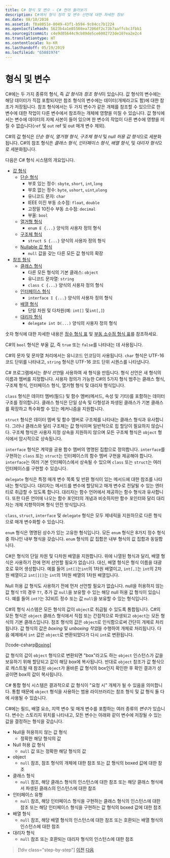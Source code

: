 ```yaml
---
title: C# 형식 및 변수 - C# 언어 둘러보기
description: C#에서 형식 정의 및 변수 선언에 대한 자세한 정보
ms.date: 08/10/2016
ms.assetid: f8a8051e-0049-43f1-b594-9c84cc7b1224
ms.openlocfilehash: 5623b4a1e85508ea7206df2c73b7aaffcbc3fbb1
ms.sourcegitcommit: c4e9d05644c9cb89de5ce6002723de107ea2e2c4
ms.translationtype: HT
ms.contentlocale: ko-KR
ms.lasthandoff: 05/19/2019
ms.locfileid: "65881974"
---
```

# <a name="types-and-variables"></a>형식 및 변수

C#에는 두 가지 종류의 형식, 즉 *값 형식*과 *참조 형식*이 있습니다. 값 형식의 변수에는 해당 데이터가 직접 포함되지만 참조 형식의 변수에는 데이터(개체라고도 함)에 대한 참조가 저장됩니다. 참조 형식에서는 두 가지 변수가 같은 개체를 참조할 수 있으므로 한 변수에 대한 작업이 다른 변수에서 참조하는 개체에 영향을 미칠 수 있습니다. 값 형식에서는 변수에 데이터의 자체 사본이 들어 있으며 한 변수의 작업이 다른 변수에 영향을 미칠 수 없습니다(`ref` 및 `out` ref 및 out 매개 변수 제외).

C#의 값 형식은 *단순 형식*, *열거형 형식*, *구조체 형식* 및 *null 허용 값 형식*으로 세분화됩니다. C#의 참조 형식은 *클래스 형식*, *인터페이스 형식*, *배열 형식*, 및 *대리자 형식*으로 세분화됩니다.

다음은 C# 형식 시스템의 개요입니다.

* [값 형식][ValueTypes]
  - [단순 형식][SimpleTypes]
    * 부호 있는 정수: `sbyte`, `short`, `int`,`long`
    * 부호 없는 정수: `byte`, `ushort`, `uint`,`ulong`
    * 유니코드 문자: `char`
    * IEEE 이진 부동 소수점: `float`, `double`
    * 고정밀 10진수 부동 소수점: `decimal`
    * 부울: `bool`
  - [열거형 형식][EnumTypes]
    * `enum E {...}` 양식의 사용자 정의 형식
  - [구조체 형식][StructTypes]
    * `struct S {...}` 양식의 사용자 정의 형식
  - [Nullable 값 형식][NullableTypes]
    * `null` 값을 갖는 다른 모든 값 형식의 확장
* [참조 형식][ReferenceTypes]
  - [클래스 형식][ClassTypes]
    * 다른 모든 형식의 기본 클래스: `object`
    * 유니코드 문자열: `string`
    * `class C {...}` 양식의 사용자 정의 형식
  - [인터페이스 형식][InterfaceTypes]
    * `interface I {...}` 양식의 사용자 정의 형식
  - [배열 형식][ArrayTypes]
    * 단일 차원 및 다차원(예: `int[]` 및`int[,]`)
  - [대리자 형식][DelegateTypes]
    * `delegate int D(...)` 양식의 사용자 정의 형식

[ValueTypes]: ../language-reference/keywords/value-types-table.md
[SimpleTypes]: ../language-reference/keywords/value-types.md#simple-types
[EnumTypes]: ../language-reference/keywords/enum.md
[StructTypes]: ../language-reference/keywords/struct.md
[NullableTypes]: ../programming-guide/nullable-types/index.md
[ReferenceTypes]: ../language-reference/keywords/reference-types.md
[ClassTypes]: ../language-reference/keywords/class.md
[InterfaceTypes]: ../language-reference/keywords/interface.md
[DelegateTypes]: ../language-reference/keywords/delegate.md
[ArrayTypes]: ../programming-guide/arrays/index.md

숫자 형식에 대한 자세한 내용은 [정수 형식 표](../language-reference/keywords/integral-types-table.md) 및 [부동 소수점 형식 표](../language-reference/keywords/floating-point-types-table.md)를 참조하세요.

C#의 `bool` 형식은 부울 값, 즉 `true` 또는 `false`를 나타내는 데 사용됩니다.

C#의 문자 및 문자열 처리에서는 유니코드 인코딩이 사용됩니다. `char` 형식은 UTF-16 코드 단위를 나타내고, `string` 형식은 UTF-16 코드 단위 시퀀스를 나타냅니다.

C# 프로그램에서는 *형식 선언*을 사용하여 새 형식을 만듭니다. 형식 선언은 새 형식의 이름과 멤버를 지정합니다. 사용자 정의가 가능한 C#의 5가지 형식 범주는 클래스 형식, 구조체 형식, 인터페이스 형식, 열거형 형식 및 대리자 형식입니다.

`class` 형식은 데이터 멤버(필드) 및 함수 멤버(메서드, 속성 및 기타)를 포함하는 데이터 구조를 정의합니다. 클래스 형식은 단일 상속 및 다형성과 파생된 클래스가 기본 클래스를 확장하고 특수화할 수 있는 메커니즘을 지원합니다.

`struct` 형식은 데이터 멤버 및 함수 멤버로 구조체를 나타내는 클래스 형식과 유사합니다. 그러나 클래스와 달리 구조체는 값 형식이며 일반적으로 힙 할당이 필요하지 않습니다. 구조체 형식은 사용자 지정 상속을 지원하지 않으며 모든 구조체 형식은 `object` 형식에서 암시적으로 상속됩니다.

`interface` 형식은 계약을 공용 함수 멤버의 명명된 집합으로 정의합니다. `interface`를 구현하는 `class` 또는 `struct`는 인터페이스의 함수 멤버 구현을 제공해야 합니다. `interface`는 여러 기본 인터페이스에서 상속될 수 있으며 `class` 또는 `struct`는 여러 인터페이스를 구현할 수 있습니다.

`delegate` 형식은 특정 매개 변수 목록 및 반환 형식이 있는 메서드에 대한 참조를 나타내는 형식입니다. 대리자는 메서드를 변수에 할당되고 매개 변수로 전달될 수 있는 엔터티로 취급할 수 있도록 합니다. 대리자는 함수 언어에서 제공하는 함수 형식과 유사합니다. 또한 다른 언어에 나오는 함수 포인터의 개념과 비슷하지만 함수 포인터와 달리 대리자는 개체 지향적이며 형식 안전 방식입니다.

`class`, `struct`, `interface` 및 `delegate` 형식은 모두 제네릭을 지원하므로 다른 형식으로 매개 변수화할 수 있습니다.

`enum` 형식은 명명된 상수가 있는 고유한 형식입니다. 모든 `enum` 형식은 8가지 정수 형식 중 하나인 내부 형식을 갖습니다. `enum` 형식의 값 집합은 내부 형식의 값 집합과 동일합니다.

C#은 형식의 단일 차원 및 다차원 배열을 지원합니다. 위에 나열된 형식과 달리, 배열 형식은 사용하기 전에 먼저 선언할 필요가 없습니다. 대신, 배열 형식은 형식 이름을 대괄호로 묶어 생성합니다. 예를 들어 `int[]`는`int`의 1차원 배열이고, `int[,]`는 `int`의 2차원 배열이고 `int[][]`는 `int`의 1차원 배열의 1차원 배열입니다.

Null 허용 값 형식도 사용하기 전에 먼저 선언할 필요가 없습니다. null을 허용하지 않는 값 형식 `T`의 경우 `T?`, 추가 값 `null`을 보유할 수 있는 해당 null 허용 값 형식이 있습니다. 예를 들어 `int?`는 32비트 정수 또는 값 `null`을 보유할 수 있는 형식입니다.

C#의 형식 시스템은 모든 형식의 값이 `object`로 취급될 수 있도록 통합됩니다. C#의 모든 형식은 `object` 클래스 형식에서 직접 또는 간접적으로 파생되고 `object`는 모든 형식의 기본 클래스입니다. 참조 형식의 값은 `object`로 인식함으로써 간단히 개체로 처리됩니다. 값 형식의 값은 *boxing* 및 *unboxing 작업*을 수행하여 개체로 처리됩니다. 다음 예제에서 `int` 값은 `object`로 변환되었다가 다시 `int`로 변환됩니다.

[!code-csharp[Boxing](../../../samples/snippets/csharp/tour/types-and-variables/Program.cs#L1-L10)]

값 형식의 값이 `object` 형식으로 변환되면 "box"라고도 하는 `object` 인스턴스가 값을 보유하기 위해 할당되고 값이 해당 box에 복사됩니다. 반대로 `object` 참조가 값 형식으로 캐스트될 때 참조된 `object`가 올바른 값 형식의 box인지 확인한 후 확인 결과가 성공이면 box의 값이 복사됩니다.

C# 통합 형식 시스템은 결과적으로 값 형식이 "요청 시" 개체가 될 수 있음을 의미합니다. 통합 때문에 `object` 형식을 사용하는 범용 라이브러리는 참조 형식 및 값 형식 둘 다에 사용될 수 있습니다.

C#에는 필드, 배열 요소, 지역 변수 및 매개 변수를 포함하는 여러 종류의 *변수*가 있습니다. 변수는 스토리지 위치를 나타내고, 모든 변수는 아래와 같이 변수에 저장될 수 있는 값을 결정하는 형식을 갖습니다.

* Null을 허용하지 않는 값 형식
  - 정확한 해당 형식의 값
* Null 허용 값 형식
  - `null` 값 또는 정확한 해당 형식의 값
* object
  - `null` 참조, 참조 형식의 개체에 대한 참조 또는 값 형식의 boxed 값에 대한 참조
* 클래스 형식
  - `null` 참조, 해당 클래스 형식의 인스턴스에 대한 참조 또는 해당 클래스 형식에서 파생된 클래스의 인스턴스에 대한 참조
* 인터페이스 유형
  - `null` 참조, 해당 인터페이스 형식을 구현하는 클래스 형식의 인스턴스에 대한 참조 또는 해당 인터페이스 형식을 구현하는 값 형식의 boxed 값에 대한 참조
* 배열 형식
  - `null` 참조, 해당 배열 형식의 인스턴스에 대한 참조 또는 호환되는 배열 형식의 인스턴스에 대한 참조
* 대리자 형식
  - `null` 참조 또는 호환되는 대리자 형식의 인스턴스에 대한 참조

> [!div class="step-by-step"]
> [이전](program-structure.md)
> [다음](expressions.md)
